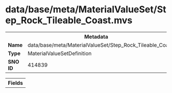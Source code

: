<h1>data/base/meta/MaterialValueSet/Step_Rock_Tileable_Coast.mvs</h1><table><tr><th colspan="100%">Metadata</th></tr><tr><td><b>Name</b></td><td>data/base/meta/MaterialValueSet/Step_Rock_Tileable_Coast.mvs</td></tr><tr><td><b>Type</b></td><td>MaterialValueSetDefinition</td></tr><tr><td><b>SNO ID</b></td><td>414839</td></tr></table>

<table><tr><th colspan="100%">Fields</th></tr></table>

